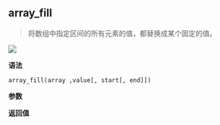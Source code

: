 ## array_fill

> 将数组中指定区间的所有元素的值，都替换成某个固定的值。

![](https://img.shields.io/badge/-Array-blue)

**语法**

`array_fill(array ,value[, start[, end]])`

**参数**

**返回值**
